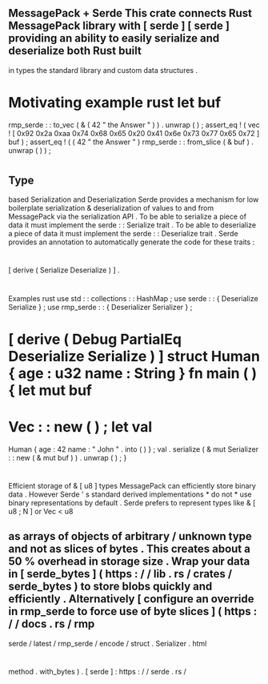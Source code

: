 #
MessagePack
+
Serde
This
crate
connects
Rust
MessagePack
library
with
[
serde
]
[
serde
]
providing
an
ability
to
easily
serialize
and
deserialize
both
Rust
built
-
in
types
the
standard
library
and
custom
data
structures
.
#
#
Motivating
example
rust
let
buf
=
rmp_serde
:
:
to_vec
(
&
(
42
"
the
Answer
"
)
)
.
unwrap
(
)
;
assert_eq
!
(
vec
!
[
0x92
0x2a
0xaa
0x74
0x68
0x65
0x20
0x41
0x6e
0x73
0x77
0x65
0x72
]
buf
)
;
assert_eq
!
(
(
42
"
the
Answer
"
)
rmp_serde
:
:
from_slice
(
&
buf
)
.
unwrap
(
)
)
;
#
#
Type
-
based
Serialization
and
Deserialization
Serde
provides
a
mechanism
for
low
boilerplate
serialization
&
deserialization
of
values
to
and
from
MessagePack
via
the
serialization
API
.
To
be
able
to
serialize
a
piece
of
data
it
must
implement
the
serde
:
:
Serialize
trait
.
To
be
able
to
deserialize
a
piece
of
data
it
must
implement
the
serde
:
:
Deserialize
trait
.
Serde
provides
an
annotation
to
automatically
generate
the
code
for
these
traits
:
#
[
derive
(
Serialize
Deserialize
)
]
.
#
#
Examples
rust
use
std
:
:
collections
:
:
HashMap
;
use
serde
:
:
{
Deserialize
Serialize
}
;
use
rmp_serde
:
:
{
Deserializer
Serializer
}
;
#
[
derive
(
Debug
PartialEq
Deserialize
Serialize
)
]
struct
Human
{
age
:
u32
name
:
String
}
fn
main
(
)
{
let
mut
buf
=
Vec
:
:
new
(
)
;
let
val
=
Human
{
age
:
42
name
:
"
John
"
.
into
(
)
}
;
val
.
serialize
(
&
mut
Serializer
:
:
new
(
&
mut
buf
)
)
.
unwrap
(
)
;
}
#
#
Efficient
storage
of
&
[
u8
]
types
MessagePack
can
efficiently
store
binary
data
.
However
Serde
'
s
standard
derived
implementations
*
do
not
*
use
binary
representations
by
default
.
Serde
prefers
to
represent
types
like
&
[
u8
;
N
]
or
Vec
<
u8
>
as
arrays
of
objects
of
arbitrary
/
unknown
type
and
not
as
slices
of
bytes
.
This
creates
about
a
50
%
overhead
in
storage
size
.
Wrap
your
data
in
[
serde_bytes
]
(
https
:
/
/
lib
.
rs
/
crates
/
serde_bytes
)
to
store
blobs
quickly
and
efficiently
.
Alternatively
[
configure
an
override
in
rmp_serde
to
force
use
of
byte
slices
]
(
https
:
/
/
docs
.
rs
/
rmp
-
serde
/
latest
/
rmp_serde
/
encode
/
struct
.
Serializer
.
html
#
method
.
with_bytes
)
.
[
serde
]
:
https
:
/
/
serde
.
rs
/
